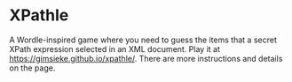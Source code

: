# XPathle

A Wordle-inspired game where you need to guess the items that a secret XPath expression selected in an XML document. Play it at https://gimsieke.github.io/xpathle/. There are more instructions and details on the page.
